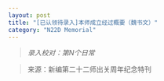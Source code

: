```yaml
---
layout: post
title: "[已认领待录入]本师成立经过概要（魏书文）"
category: "N22D Memorial"
---
```


> *录入校对：第N个日常*

> 来源：新编第二十二师出关周年纪念特刊

